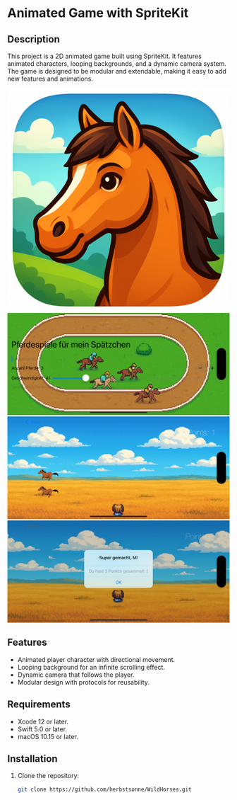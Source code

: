 # Animated Game with SpriteKit

## Description
This project is a 2D animated game built using SpriteKit. It features animated characters, looping backgrounds, and a dynamic camera system. The game is designed to be modular and extendable, making it easy to add new features and animations.

![App Icon](Images/horse_icon.png)
![Menu](Images/menu.png)
![Game Scene](Images/scene.png)
![Game Scene Won](Images/scene_won.png)

## Features
- Animated player character with directional movement.
- Looping background for an infinite scrolling effect.
- Dynamic camera that follows the player.
- Modular design with protocols for reusability.

## Requirements
- Xcode 12 or later.
- Swift 5.0 or later.
- macOS 10.15 or later.

## Installation
1. Clone the repository:
   ```bash
   git clone https://github.com/herbstsonne/WildHorses.git


